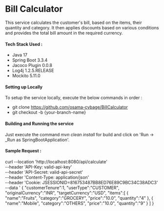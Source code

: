 # **Bill Calculator**

This service calculates the customer's bill, based on the items, their quantity and category.
It then applies discounts based on various conditions and provides the total bill amount in the required currency.

#### **Tech Stack Used :**

* Java 17
* Spring Boot 3.3.4
* Jacoco Plugin 0.0.8
* Log4j 1.2.5.RELEASE
* Mockito 5.11.0

#### **Setting up Locally**

To setup the service locally, execute the below commands in order :

- git clone https://github.com/osama-cybage/BillCalculator
- git checkout -b {your-branch-name}

#### **Building and Running the service**

Just execute the command _mvn clean install_ for build and click on 'Run -> _Run as SpringBootApplication'.

#### **Sample Request :**

curl --location 'http://localhost:8080/api/calculate' \
--header 'API-Key: valid-api-key' \
--header 'API-Secret: valid-api-secret' \
--header 'Content-Type: application/json' \
--header 'Cookie: JSESSIONID=816753487BB8ED76E89C9BC34C38ADC3' \
--data '
{
    "customerTenure":1,
    "userType":"CUSTOMER",
    "originalCurrency":"INR",
    "targetCurrency":"USD",
    "items":[
        {
        "name":"Fruits",
        "category":"GROCERY",
        "price":"10.0",
        "quantity":"4"
        },
        {
        "name":"Mobile",
        "category":"OTHERS",
        "price":"10.0",
        "quantity":"9"
        }
    ]
}
